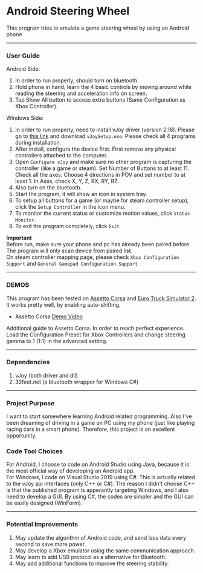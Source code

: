 # Android Steering Wheel  

This program tries to emulate a game steering wheel by using an Android phone  

------

### User Guide  
Android Side:  
1. In order to run properly, should turn on bluetooth.  
2. Hold phone in hand, learn the 4 basic controls by moving around while reading the steering and acceleration info on screen.  
3. Tap Show All button to access extra buttons (Same Configuration as Xbox Controller).  

Windows Side:  
1. In order to run properly, need to install vJoy driver (version 2.18). Please go to [this link](https://sourceforge.net/projects/vjoystick/files/Beta%202.x/2.1.8.39-270518/) and download `vJoySetup.exe`. Please check all 4 programs during installation.  
2. After install, configure the device first. First remove any physical controllers attached to the computer.  
3. Open `Configure vJoy` and make sure no other program is capturing the controller (like a game or steam). Set Number of Buttons to at least 11. Check all the axes. Choose 4 directions in POV and set number to at least 1. In Axes, check X, Y, Z, RX, RY, RZ.  
4. Also turn on the bluetooth.  
5. Start the program, it will show an icon in system tray.  
6. To setup all buttons for a game (or maybe for steam controller setup), click the `Setup Controller` in the icon menu.  
7. To monitor the current status or customize motion values, click `Status Monitor`.  
8. To exit the program completely, click `Exit`   

**Important**  
Before run, make sure your phone and pc has already been paired before.  
The program will only scan device from paired list.  
On steam controller mapping page, please check `Xbox Configuration Support` and `General Gamepad Configuration Support`  

------

### DEMOS  

This program has been tested on [Assetto Corsa](https://store.steampowered.com/app/244210/Assetto_Corsa/) and [Euro Truck Simulator 2](https://store.steampowered.com/app/227300/Euro_Truck_Simulator_2/).  
It works pretty well, by enabling auto-shifting.  

* Assetto Corsa [Demo Video](https://www.bilibili.com/video/av79162105/)  

Additional guide to Assetto Corsa. In order to reach perfect experience. Load the Configuration Preset for Xbox Controllers and change steering gamma to 1 (1:1) in the advanced setting.  

------

### Dependencies  
1. vJoy (both driver and dll)  
2. 32feet.net (a bluetooth wrapper for Windows C#)  

------

### Project Purpose  
I want to start somewhere learning Android related programming. Also I've been dreaming of driving in a game on PC using my phone (just like playing racing cars in a smart phone). Therefore, this project is an excellent opportunity.  

### Code Tool Choices  
For Android, I choose to code on Android Studio using Java, because it is the most official way of developing an Android app.  
For Windows, I code on Visual Studio 2019 using C#. This is actually related to the vJoy api interfaces (only C++ or C#). The reason I didn't choose C++ is that the published program is apperantly targeting Windows, and I also need to develop a GUI. By using C#, the codes are simpler and the GUI can be easily designed (WinForm).  

------

### Potential Improvements  
1. May update the algorithm of Android code, and send less data every second to save more power.  
2. May develop a Xbox emulator using the same communication approach.  
3. May learn to add USB protocol as a alternative for Bluetooth.  
4. May add additional functions to improve the steering stability.  